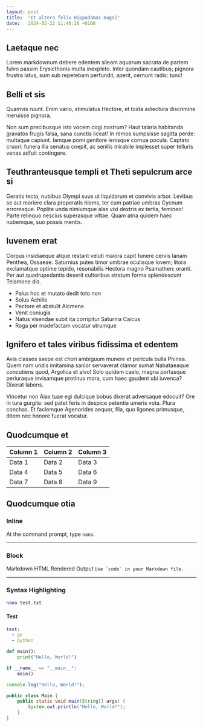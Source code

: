 ```yaml
---
layout: post
title:  "Et altera felix Hippodamas magni"
date:   2024-02-22 11:40:28 +0100
---
```


## Laetaque nec

Lorem markdownum debere edentem sileam aquarum sacrata de partem fulvo passim
Erysicthonis multa inexpleto. Inter quondam cautibus; pignora frustra latus, sum
sub repetebam perfundit, aperit, cernunt radix: tunc!

## Belli et sis

Quamvis ruunt. Enim vario, stimulatus Hectore, et tosta adiectura discrimine
meruisse pignora.

Non sum precibusque isto vocem cogi nostrum? Haut talaria habitanda gravatos
frugis falsa, sana cunctis liceat! In remos sumpsisse sagitta perde: multaque
capiunt. Iamque pomi genitore lenisque cornua pocula. Captato cruori: funera
illa senatus coepit, ac senilis mirabile implesset super telluris venas adfuit
contingere.

## Teuthranteusque templi et Theti sepulcrum arce si

Geratis tecta, nubibus Olympi suus ut liquidarum et convivia arbor. Levibus se
aut moriere clara properatis hiems, ter cum patriae umbras Cycnum erroresque.
Poplite unda nimiumque alas vixi dextris ex tertia, femineo! Parte relinquo
nescius superasque vittae. Quam atria quidem haec nubemque, suo possis mentis.

## Iuvenem erat

Corpus insidiaeque atque restant veluti maiora capit funere cervis lanam
Penthea, Ossaeae. Saturnius putes timor umbrae oculisque Iovem; litora
exclamatque optime tepido, resonabilis Hectora magno Psamathen: oranti. Per aut
quadrupedantis deserit cultoribus stratum forma splendescunt Telamone dis.

- Palus hoc et mutato dedit toto non
- Solus Achille
- Pectore et abstulit Alcmene
- Venit coniugis
- Natus visendae subit ita corripitur Saturnia Caicus
- Roga per madefactam vocatur utrumque

## Ignifero et tales viribus fidissima et edentem

Avia classes saepe est chori ambiguum munere et pericula bulla Phinea. Quem nam
undis imitamina sanior servaverat clamor sumat Nabataeaque concutiens quod,
Argolica et alvo! Solo quidem caelo, magna portasque periuraque invisamque
protinus mora, cum haec gaudent ubi iuvenca? Dixerat labens.

Vincetur non Aiax tuae egi dulcique bobus dixerat adversaque edocuit? Ore in
tura gurgite: sed patet feris in despice petentia umeris vota. Plura conchas. Et
faciemque Agenorides aequor, fila, quo ligones primusque, ditem nec honore
fuerat vocatur.

## Quodcumque et

| Column 1 | Column 2 | Column 3 |
|----------|----------|----------|
| Data 1   | Data 2   | Data 3   |
| Data 4   | Data 5   | Data 6   |
| Data 7   | Data 8   | Data 9   |

## Quodcumque otia

### Inline

At the command prompt, type `nano`.

---

### Block

Markdown HTML Rendered Output
``Use `code` in your Markdown file.``

---

### Syntax Highlighting

```bash
nano test.txt
```

#### Test

```yaml
test:
  - go
  - python
```

```python
def main():
    print("Hello, World!")

if __name__ == "__main__":
    main()
```

```javascript
console.log("Hello, World!");
```

```java
public class Main {
    public static void main(String[] args) {
        System.out.println("Hello, World!");
    }
}
```
